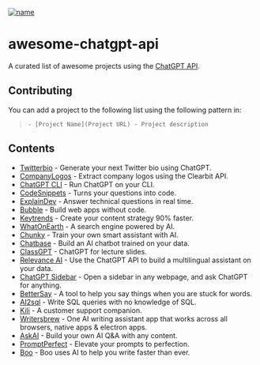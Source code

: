 [![name](http://i.creativecommons.org/p/zero/1.0/88x31.png)](http://creativecommons.org/publicdomain/zero/1.0/)

# awesome-chatgpt-api

A curated list of awesome projects using the [ChatGPT API](https://openai.com/blog/introducing-chatgpt-and-whisper-apis).

## Contributing

You can add a project to the following list using the following pattern in: 
> `- [Project Name](Project URL) - Project description`


## Contents

- [Twitterbio](https://twitterbio.com) - Generate your next Twitter bio using ChatGPT.
- [CompanyLogos](https://companylogos.xyz) - Extract company logos using the Clearbit API.
- [ChatGPT CLI](https://github.com/mansimov/chatgpt_cli) - Run ChatGPT on your CLI.
- [CodeSnippets](https://codesnippets.ai) - Turns your questions into code.
- [ExplainDev](https://explain.dev) - Answer technical questions in real time.
- [Bubble](https://bubble.io) - Build web apps without code.
- [Keytrends](https://keytrends.ai) - Create your content strategy 90% faster.
- [WhatOnEarth](https://whatonearth.xyz) - A search engine powered by AI.
- [Chunky](https://chunky.io) - Train your own smart assistant with AI.
- [Chatbase](https://www.chatbase.co/) - Build an AI chatbot trained on your data.
- [ClassGPT](https://github.com/benthecoder/ClassGPT) - ChatGPT for lecture slides.
- [Relevance AI](https://relevanceai.com/question-answering) - Use the ChatGPT API to build a multilingual assistant on your data.
- [ChatGPT Sidebar](https://chatgpt-sidebar.com/) - Open a sidebar in any webpage, and ask ChatGPT for anything.
- [BetterSay](https://bettersay.ai/) - A tool to help you say things when you are stuck for words.
- [AI2sql](https://www.ai2sql.io/) - Write SQL queries with no knowledge of SQL.
- [Kili](https://www.kili.so/) - A customer support companion.
- [Writersbrew](https://writersbrew.app) - One AI writing assistant app that works across all browsers, native apps & electron apps.
- [AskAI](https://no-code-ai-model-builder.com/ask-ai) - Build your own AI Q&A with any content.
- [PromptPerfect](https://promptperfect.jina.ai/) - Elevate your prompts to perfection.
- [Boo](https://boo.ai) - Boo uses AI to help you write faster than ever.